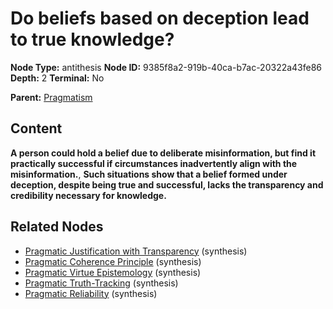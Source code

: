 # Do beliefs based on deception lead to true knowledge?

**Node Type:** antithesis
**Node ID:** 9385f8a2-919b-40ca-b7ac-20322a43fe86
**Depth:** 2
**Terminal:** No

**Parent:** [Pragmatism](pragmatism.md)

## Content

**A person could hold a belief due to deliberate misinformation, but find it practically successful if circumstances inadvertently align with the misinformation.**, **Such situations show that a belief formed under deception, despite being true and successful, lacks the transparency and credibility necessary for knowledge.**

## Related Nodes

- [Pragmatic Justification with Transparency](pragmatic-justification-with-transparency.md) (synthesis)
- [Pragmatic Coherence Principle](pragmatic-coherence-principle.md) (synthesis)
- [Pragmatic Virtue Epistemology](pragmatic-virtue-epistemology.md) (synthesis)
- [Pragmatic Truth-Tracking](pragmatic-truth-tracking.md) (synthesis)
- [Pragmatic Reliability](pragmatic-reliability.md) (synthesis)
